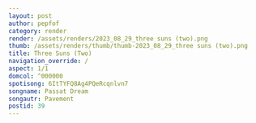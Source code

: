 ```yaml
---
layout: post
author: pepfof
category: render
render: /assets/renders/2023_08_29_three suns (two).png
thumb: /assets/renders/thumb/thumb-2023_08_29_three suns (two).png
title: Three Suns (Two)
navigation_override: /
aspect: 1/1
domcol: ^000000
spotisong: 6ItTYFQ8Ag4PQeRcqnlvn7
songname: Passat Dream
songautr: Pavement
postid: 39
---
```


<!--USER BEGIN 1-->

<!--USER END 1-->

<!--more-->
<!--USER BEGIN 2-->

<!--USER END 2-->

